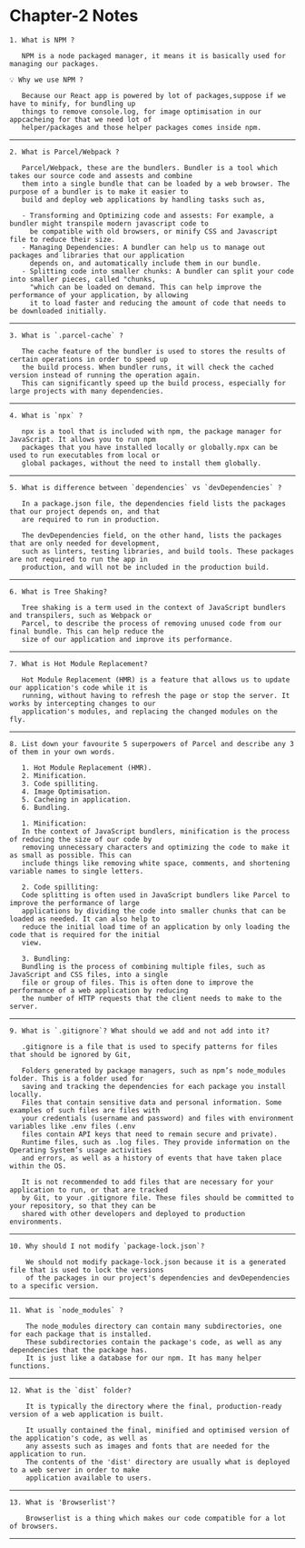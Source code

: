 # Chapter-2 Notes

    1. What is NPM ?

       NPM is a node packaged manager, it means it is basically used for managing our packages.
       
    💡 Why we use NPM ?

       Because our React app is powered by lot of packages,suppose if we have to minify, for bundling up  
       things to remove console.log, for image optimisation in our appcacheing for that we need lot of   
       helper/packages and those helper packages comes inside npm. 
---
    2. What is Parcel/Webpack ?

       Parcel/Webpack, these are the bundlers. Bundler is a tool which takes our source code and assests and combine
       them into a single bundle that can be loaded by a web browser. The purpose of a bundler is to make it easier to 
       build and deploy web applications by handling tasks such as,

       - Transforming and Optimizing code and assests: For example, a bundler might transpile modern javascript code to  
         be compatible with old browsers, or minify CSS and Javascript file to reduce their size.
       - Managing Dependencies: A bundler can help us to manage out packages and libraries that our application  
         depends on, and automatically include them in our bundle.
       - Splitting code into smaller chunks: A bundler can split your code into smaller pieces, called "chunks,
         "which can be loaded on demand. This can help improve the performance of your application, by allowing
         it to load faster and reducing the amount of code that needs to be downloaded initially.
 ---
    3. What is `.parcel-cache` ?
       
       The cache feature of the bundler is used to stores the results of certain operations in order to speed up
       the build process. When bundler runs, it will check the cached version instead of running the operation again.
       This can significantly speed up the build process, especially for large projects with many dependencies.
---
    4. What is `npx` ?

       npx is a tool that is included with npm, the package manager for JavaScript. It allows you to run npm
       packages that you have installed locally or globally.npx can be used to run executables from local or
       global packages, without the need to install them globally.
---
    5. What is difference between `dependencies` vs `devDependencies` ?

       In a package.json file, the dependencies field lists the packages that our project depends on, and that
       are required to run in production.

       The devDependencies field, on the other hand, lists the packages that are only needed for development,
       such as linters, testing libraries, and build tools. These packages are not required to run the app in
       production, and will not be included in the production build.
---
    6. What is Tree Shaking?

       Tree shaking is a term used in the context of JavaScript bundlers and transpilers, such as Webpack or
       Parcel, to describe the process of removing unused code from our final bundle. This can help reduce the
       size of our application and improve its performance.
---
    7. What is Hot Module Replacement?
   
       Hot Module Replacement (HMR) is a feature that allows us to update our application's code while it is
       running, without having to refresh the page or stop the server. It works by intercepting changes to our
       application's modules, and replacing the changed modules on the fly.
---
    8. List down your favourite 5 superpowers of Parcel and describe any 3 of them in your own words.

       1. Hot Module Replacement (HMR).
       2. Minification.
       3. Code spilliting.
       4. Image Optimisation.
       5. Cacheing in application.
       6. Bundling.

       1. Minification:
       In the context of JavaScript bundlers, minification is the process of reducing the size of our code by
       removing unnecessary characters and optimizing the code to make it as small as possible. This can
       include things like removing white space, comments, and shortening variable names to single letters.

       2. Code spilliting:
       Code splitting is often used in JavaScript bundlers like Parcel to improve the performance of large
       applications by dividing the code into smaller chunks that can be loaded as needed. It can also help to
       reduce the initial load time of an application by only loading the code that is required for the initial
       view.

       3. Bundling:
       Bundling is the process of combining multiple files, such as JavaScript and CSS files, into a single
       file or group of files. This is often done to improve the performance of a web application by reducing
       the number of HTTP requests that the client needs to make to the server.
---
    9. What is `.gitignore`? What should we add and not add into it?

       .gitignore is a file that is used to specify patterns for files that should be ignored by Git,

       Folders generated by package managers, such as npm’s node_modules folder. This is a folder used for
       saving and tracking the dependencies for each package you install locally.
       Files that contain sensitive data and personal information. Some examples of such files are files with
       your credentials (username and password) and files with environment variables like .env files (.env
       files contain API keys that need to remain secure and private).
       Runtime files, such as .log files. They provide information on the Operating System’s usage activities
       and errors, as well as a history of events that have taken place within the OS.

       It is not recommended to add files that are necessary for your application to run, or that are tracked
       by Git, to your .gitignore file. These files should be committed to your repository, so that they can be
       shared with other developers and deployed to production environments.
---
    10. Why should I not modify `package-lock.json`?

        We should not modify package-lock.json because it is a generated file that is used to lock the versions
        of the packages in our project's dependencies and devDependencies to a specific version.
---
    11. What is `node_modules` ?

        The node_modules directory can contain many subdirectories, one for each package that is installed.
        These subdirectories contain the package's code, as well as any dependencies that the package has.
        It is just like a database for our npm. It has many helper functions.
---
    12. What is the `dist` folder?

        It is typically the directory where the final, production-ready version of a web application is built.

        It usually contained the final, minified and optimised version of the application's code, as well as
        any assests such as images and fonts that are needed for the application to run.
        The contents of the 'dist' directory are usually what is deployed to a web server in order to make
        application available to users.
---
    13. What is 'Browserlist'?
   
        Browserlist is a thing which makes our code compatible for a lot of browsers.
---